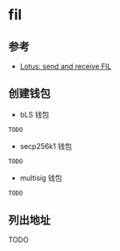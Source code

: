 # fil



## 参考

- [Lotus: send and receive FIL](https://docs.filecoin.io/get-started/lotus/send-and-receive-fil/#creating-a-wallet)



## 创建钱包

- bLS 钱包

```sh
TODO
```

- secp256k1 钱包

```sh
TODO
```

- multisig 钱包

```sh
TODO
```



## 列出地址

TODO

